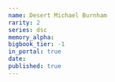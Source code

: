 ```yaml
---
name: Desert Michael Burnham
rarity: 2
series: dsc
memory_alpha:
bigbook_tier: -1
in_portal: true
date:
published: true
---
```



